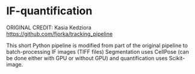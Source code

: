 # IF-quantification

ORIGINAL CREDIT: Kasia Kedziora https://github.com/fjorka/tracking_pipeline

This short Python pipeline is modified from part of the original pipeline to batch-processing IF images (TIFF files)
Segmentation uses CellPose (can be done either with GPU or without GPU) and quantification uses Scikit-image.
